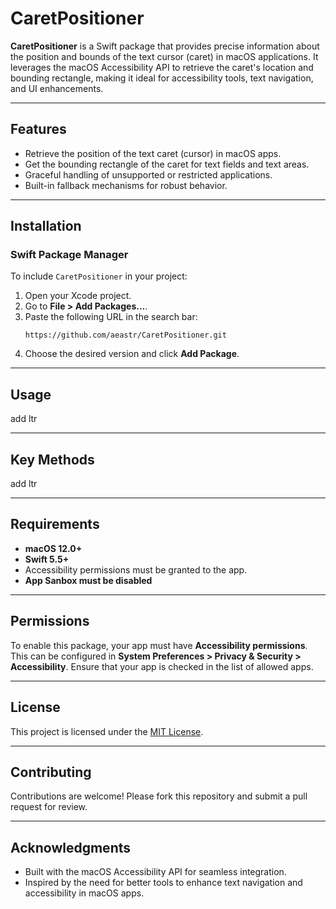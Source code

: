
# **CaretPositioner**

**CaretPositioner** is a Swift package that provides precise information about the position and bounds of the text cursor (caret) in macOS applications. It leverages the macOS Accessibility API to retrieve the caret's location and bounding rectangle, making it ideal for accessibility tools, text navigation, and UI enhancements.

---

## **Features**
- Retrieve the position of the text caret (cursor) in macOS apps.
- Get the bounding rectangle of the caret for text fields and text areas.
- Graceful handling of unsupported or restricted applications.
- Built-in fallback mechanisms for robust behavior.

---

## **Installation**

### **Swift Package Manager**
To include `CaretPositioner` in your project:

1. Open your Xcode project.
2. Go to **File > Add Packages...**.
3. Paste the following URL in the search bar:
   ```
   https://github.com/aeastr/CaretPositioner.git
   ```
4. Choose the desired version and click **Add Package**.

---

## **Usage**

add ltr

---

## **Key Methods**

add ltr

---

## **Requirements**
- **macOS 12.0+**
- **Swift 5.5+**
- Accessibility permissions must be granted to the app.
- **App Sanbox must be disabled**

---

## **Permissions**

To enable this package, your app must have **Accessibility permissions**. This can be configured in **System Preferences > Privacy & Security > Accessibility**. Ensure that your app is checked in the list of allowed apps.

---

## **License**
This project is licensed under the [MIT License](LICENSE).

---

## **Contributing**

Contributions are welcome! Please fork this repository and submit a pull request for review.

---

## **Acknowledgments**

- Built with the macOS Accessibility API for seamless integration.
- Inspired by the need for better tools to enhance text navigation and accessibility in macOS apps.
